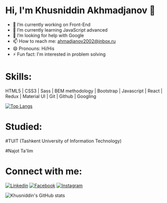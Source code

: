 <h1> Hi, I'm Khusniddin Akhmadjanov 👋 </h1>

- 🔭 I’m currently working on Front-End
- 🌱 I’m currently learning JavaScript advanced
- 🤔 I’m looking for help with Google
- 📫 How to reach me: ahmadjanov2002@inbox.ru
- 😄 Pronouns: Hi/His
- ⚡ Fun fact: I'm interested in problem solving

<h1>Skills:</h1> 

HTML5  | CSS3 | Sass | BEM methodology | Bootstrap | Javascript | React |  Redux | Material UI | Git | Github |  Googling

 [![Top Langs](https://github-readme-stats.vercel.app/api/top-langs/?username=khusniddin-akhmadjanov&layout=compact)](https://github.com/anuraghazra/github-readme-stats)


<h1>Studied:</h1>

#TUIT (Tashkent University of Information Technology)

#Najot Ta'lim

<h1>Connect with me:</h1>

[![Linkedin](https://img.shields.io/badge/-Linkedin-090909?style=for-the-badge&logo=linkedin&logoColor=0077B7)](https://www.linkedin.com/in/husniddin-ahmadjanov-719a63203/)
[![Facebook](https://img.shields.io/badge/-Facebook-090909?style=for-the-badge&logo=Facebook&logoColor=1195F5)](https://www.facebook.com/husniddin.ahmadjanov)
[![Instagram](https://img.shields.io/badge/-Instagram-090909?style=for-the-badge&logo=instagram&logoColor=B4068E)](https://www.instagram.com/khusniddin05.07/?hl=ru)


![Khusniddin's GitHub stats](https://github-readme-stats.vercel.app/api?username=khusniddin-akhmadjanov&show_icons=true&theme=great-gatsby)           


